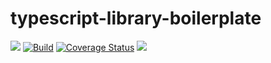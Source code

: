 # typescript-library-boilerplate

[![](https://img.shields.io/npm/v/typescript-library-boilerplate)](https://www.npmjs.com/package/typescript-library-boilerplate)
[![Build](https://github.com/ezze/typescript-library-boilerplate/actions/workflows/main.yml/badge.svg)](https://github.com/ezze/typescript-library-boilerplate/actions/workflows/main.yml)
[![Coverage Status](https://coveralls.io/repos/github/ezze/typescript-library-boilerplate/badge.svg)](https://coveralls.io/github/ezze/typescript-library-boilerplate)
[![](https://img.shields.io/github/license/ezze/typescript-library-boilerplate)](https://github.com/ezze/typescript-library-boilerplate/blob/HEAD/LICENSE.md)
